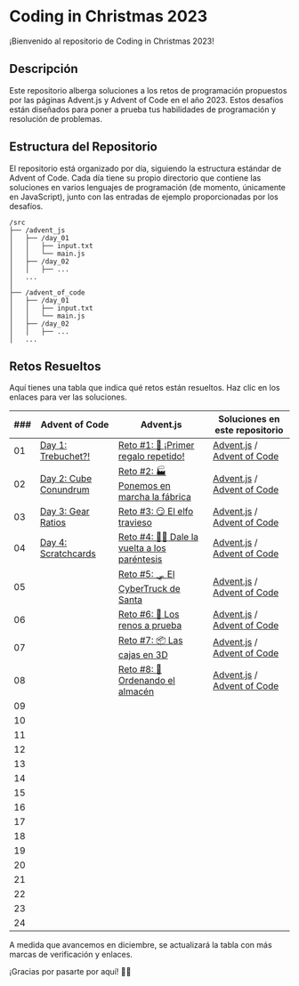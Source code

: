 # Coding in Christmas 2023

¡Bienvenido al repositorio de Coding in Christmas 2023!

## Descripción

Este repositorio alberga soluciones a los retos de programación propuestos por las páginas Advent.js y Advent of Code en el año 2023. Estos desafíos están diseñados para poner a prueba tus habilidades de programación y resolución de problemas.

## Estructura del Repositorio

El repositorio está organizado por día, siguiendo la estructura estándar de Advent of Code. Cada día tiene su propio directorio que contiene las soluciones en varios lenguajes de programación (de momento, únicamente en JavaScript), junto con las entradas de ejemplo proporcionadas por los desafíos.

```
/src
├── /advent_js
│   ├── /day_01
│   │   ├── input.txt
│   │   └── main.js
│   ├── /day_02
│   │   ├── ...
│   ...
│
├── /advent_of_code
│   ├── /day_01
│   │   ├── input.txt
│   │   └── main.js
│   ├── /day_02
│   │   ├── ...
│   ...
```

## Retos Resueltos

Aquí tienes una tabla que indica qué retos están resueltos. Haz clic en los enlaces para ver las soluciones.

| ### | Advent of Code                                               | Advent.js                                                                                | Soluciones en este repositorio                                                                  |
| --- | ------------------------------------------------------------ | ---------------------------------------------------------------------------------------- | ----------------------------------------------------------------------------------------------- |
| 01  | [Day 1: Trebuchet?!](https://adventofcode.com/2023/day/1)    | [Reto #1: 🎁 ¡Primer regalo repetido!](https://adventjs.dev/es/challenges/2023/1)         | [Advent.js](src/advent_js/day_01/main.js) / [Advent of Code](src/advent_of_code/day_01/main.js) |
| 02  | [Day 2: Cube Conundrum](https://adventofcode.com/2023/day/2) | [Reto #2: 🏭 Ponemos en marcha la fábrica](https://adventjs.dev/es/challenges/2023/2)     | [Advent.js](src/advent_js/day_02/main.js) / [Advent of Code](src/advent_of_code/day_02/main.js) |
| 03  | [Day 3: Gear Ratios](https://adventofcode.com/2023/day/3)    | [Reto #3: 😏 El elfo travieso](https://adventjs.dev/es/challenges/2023/3)                 | [Advent.js](src/advent_js/day_03/main.js) / [Advent of Code](src/advent_of_code/day_03/main.js) |
| 04  | [Day 4: Scratchcards](https://adventofcode.com/2023/day/4)   | [Reto #4: 😵‍💫 Dale la vuelta a los paréntesis](https://adventjs.dev/es/challenges/2023/4) | [Advent.js](src/advent_js/day_04/main.js) / [Advent of Code](src/advent_of_code/day_04/main.js) |
| 05  |                                                              | [Reto #5: 🛷 El CyberTruck de Santa](https://adventjs.dev/es/challenges/2023/5)           | [Advent.js](src/advent_js/day_05/main.js) / [Advent of Code](src/advent_of_code/day_05/main.js) |
| 06  |                                                              | [Reto #6: 🦌 Los renos a prueba](https://adventjs.dev/es/challenges/2023/6)               | [Advent.js](src/advent_js/day_06/main.js) / [Advent of Code](src/advent_of_code/day_06/main.js) |
| 07  |                                                              | [Reto #7: 📦 Las cajas en 3D](https://adventjs.dev/es/challenges/2023/7)                  | [Advent.js](src/advent_js/day_07/main.js) / [Advent of Code](src/advent_of_code/day_07/main.js) |
| 08  |                                                              | [Reto #8: 🏬 Ordenando el almacén](https://adventjs.dev/es/challenges/2023/8)             | [Advent.js](src/advent_js/day_08/main.js) / [Advent of Code](src/advent_of_code/day_08/main.js) |
| 09  |                                                              |                                                                                          |
| 10  |                                                              |                                                                                          |
| 11  |                                                              |                                                                                          |
| 12  |                                                              |                                                                                          |
| 13  |                                                              |                                                                                          |
| 14  |                                                              |                                                                                          |
| 15  |                                                              |                                                                                          |
| 16  |                                                              |                                                                                          |
| 17  |                                                              |                                                                                          |
| 18  |                                                              |                                                                                          |
| 19  |                                                              |                                                                                          |
| 20  |                                                              |                                                                                          |
| 21  |                                                              |                                                                                          |
| 22  |                                                              |                                                                                          |
| 23  |                                                              |                                                                                          |
| 24  |                                                              |                                                                                          |


A medida que avancemos en diciembre, se actualizará la tabla con más marcas de verificación y enlaces.

¡Gracias por pasarte por aquí! 🎄✨
